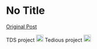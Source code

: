 # No Title

[Original Post](https://discourse.onlinedegree.iitm.ac.in/t/164277/135)

<p>TDS project <img src="https://emoji.discourse-cdn.com/google/x.png?v=12" title=":x:" class="emoji" alt=":x:" loading="lazy" width="20" height="20"> Tedious project <img src="https://emoji.discourse-cdn.com/google/white_check_mark.png?v=12" title=":white_check_mark:" class="emoji" alt=":white_check_mark:" loading="lazy" width="20" height="20"></p>